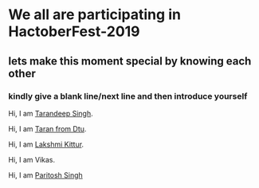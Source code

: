 # We all are participating in HactoberFest-2019
## lets make this moment special by knowing each other

### kindly give a blank line/next line and then introduce yourself

Hi, I am [Tarandeep Singh](https://github.com/taran9873/).

Hi, I am [Taran from Dtu](https://github.com/tara98/).

Hi, I am [Lakshmi Kittur](https://github.com/lakshmikittur/).

Hi, I am Vikas.

Hi, I am [Paritosh Singh](https://github.com/gourman9900/)


